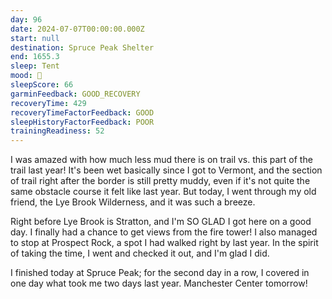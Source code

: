 ```yaml
---
day: 96
date: 2024-07-07T00:00:00.000Z
start: null
destination: Spruce Peak Shelter
end: 1655.3
sleep: Tent
mood: 🙂
sleepScore: 66
garminFeedback: GOOD_RECOVERY
recoveryTime: 429
recoveryTimeFactorFeedback: GOOD
sleepHistoryFactorFeedback: POOR
trainingReadiness: 52
---
```

I was amazed with how much less mud there is on trail vs. this part of the trail last year! It's been wet basically since I got to Vermont, and the section of trail right after the border is still pretty muddy, even if it's not quite the same obstacle course it felt like last year. But today, I went through my old friend, the Lye Brook Wilderness, and it was such a breeze.

Right before Lye Brook is Stratton, and I'm SO GLAD I got here on a good day. I finally had a chance to get views from the fire tower! I also managed to stop at Prospect Rock, a spot I had walked right by last year. In the spirit of taking the time, I went and checked it out, and I'm glad I did.

I finished today at Spruce Peak; for the second day in a row, I covered in one day what took me two days last year. Manchester Center tomorrow!
